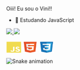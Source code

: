 Oiii! Eu sou o Vini!!

 

- 🌱 Estudando JavaScript
<div>
  <a href="https://github.com/Chiarelo">
    <img height="180em" src="https://github-readme-stats.vercel.app/api?username=Chiarelo&show_icons=true&theme=midnight-purple&include_all_commits=true&count_private=true"/>
    <img height="180em" src="https://github-readme-stats.vercel.app/api/top-langs/?username=Chiarelo&layout=compact&langs_count=16&theme=midnight-purple"/>
  </a>
</div>

<div style="display: inline_block"><br>
  <img align="center" alt="Rafa-Js" height="30" width="40" src="https://raw.githubusercontent.com/devicons/devicon/master/icons/javascript/javascript-plain.svg">
  <img align="center" alt="Rafa-HTML" height="30" width="40" src="https://raw.githubusercontent.com/devicons/devicon/master/icons/html5/html5-original.svg">
  <img align="center" alt="Rafa-CSS" height="30" width="40" src="https://raw.githubusercontent.com/devicons/devicon/master/icons/css3/css3-original.svg">
</div>

![Snake animation](https://github.com/Chiarelo/Chiarelo/blob/output/github-contribution-grid-snake.svg)
